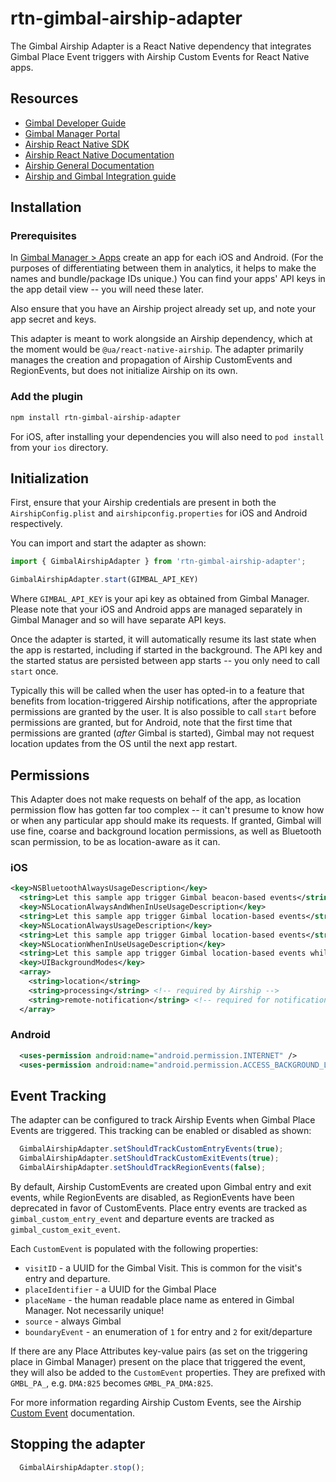 # rtn-gimbal-airship-adapter

The Gimbal Airship Adapter is a React Native dependency that integrates Gimbal Place Event triggers
with Airship Custom Events for React Native apps.

## Resources

- [Gimbal Developer Guide](https://gimbal.com/doc/android/v4/devguide.html)
- [Gimbal Manager Portal](https://manager.gimbal.com)
- [Airship React Native SDK](https://github.com/urbanairship/react-native-airship)
- [Airship React Native Documentation](https://docs.airship.com/platform/mobile/setup/sdk/react-native/)
- [Airship General Documentation](https://docs.airship.com/platform/)
- [Airship and Gimbal Integration guide](https://docs.airship.com/partners/gimbal/)

## Installation

### Prerequisites

In [Gimbal Manager > Apps](https://manager.gimbal.com/apps) create an app for each iOS and Android.
(For the purposes of differentiating between them in analytics, it helps to make the names and bundle/package IDs unique.)
You can find your apps' API keys in the app detail view -- you will need these later.

Also ensure that you have an Airship project already set up, and note your app secret and keys.

This adapter is meant to work alongside an Airship dependency, which at the moment would be `@ua/react-native-airship`.
The adapter primarily manages the creation and propagation of Airship CustomEvents and RegionEvents, but does not initialize Airship on its own.

### Add the plugin

```sh
npm install rtn-gimbal-airship-adapter
```

For iOS, after installing your dependencies you will also need to `pod install` from your `ios` directory.

## Initialization

First, ensure that your Airship credentials are present in both the `AirshipConfig.plist` and `airshipconfig.properties` for iOS and Android respectively.

You can import and start the adapter as shown:

```js
import { GimbalAirshipAdapter } from 'rtn-gimbal-airship-adapter';

GimbalAirshipAdapter.start(GIMBAL_API_KEY)
```

Where `GIMBAL_API_KEY` is your api key as obtained from Gimbal Manager. Please note that your iOS and Android apps are
managed separately in Gimbal Manager and so will have separate API keys.

Once the adapter is started, it will automatically resume its last state when the app is restarted, including if started in the background.
The API key and the started status are persisted between app starts -- you only need to call `start`  once.

Typically this will be called when the user has opted-in to a feature that benefits from location-triggered Airship notifications, after the appropriate permissions are granted by the user. It is also possible to call `start` before permissions are granted, but for Android, note that the first time that permissions are granted (*after* Gimbal is started), Gimbal may not request location updates from the OS until the next app restart.

## Permissions

This Adapter does not make requests on behalf of the app, as location permission flow has gotten far too complex -- it can't presume to know how or when any particular app should make its requests.
If granted, Gimbal will use fine, coarse and background location permissions, as well as Bluetooth scan permission, to be as location-aware as it can.

### iOS

```xml
<key>NSBluetoothAlwaysUsageDescription</key>
  <string>Let this sample app trigger Gimbal beacon-based events</string>
  <key>NSLocationAlwaysAndWhenInUseUsageDescription</key>
  <string>Let this sample app trigger Gimbal location-based events</string>
  <key>NSLocationAlwaysUsageDescription</key>
  <string>Let this sample app trigger Gimbal location-based events</string>
  <key>NSLocationWhenInUseUsageDescription</key>
  <string>Let this sample app trigger Gimbal location-based events while the app is in use</string>
  <key>UIBackgroundModes</key>
  <array>
    <string>location</string>
    <string>processing</string> <!-- required by Airship -->
    <string>remote-notification</string> <!-- required for notifications -->
  </array>
```

### Android

```xml
  <uses-permission android:name="android.permission.INTERNET" />
  <uses-permission android:name="android.permission.ACCESS_BACKGROUND_LOCATION" />
```

## Event Tracking

The adapter can be configured to track Airship Events when Gimbal Place Events are triggered. This tracking can be enabled or disabled as shown:

```js
  GimbalAirshipAdapter.setShouldTrackCustomEntryEvents(true);
  GimbalAirshipAdapter.setShouldTrackCustomExitEvents(true);
  GimbalAirshipAdapter.setShouldTrackRegionEvents(false);
```

By default, Airship CustomEvents are created upon Gimbal entry and exit events, while RegionEvents are disabled, as RegionEvents have been deprecated in favor of CustomEvents. Place entry events are tracked as `gimbal_custom_entry_event` and departure events are tracked as `gimbal_custom_exit_event`.

Each `CustomEvent` is populated with the following properties:

- `visitID` - a UUID for the Gimbal Visit. This is common for the visit's entry and departure.
- `placeIdentifier` - a UUID for the Gimbal Place
- `placeName` - the human readable place name as entered in Gimbal Manager. Not necessarily unique!
- `source` - always Gimbal
- `boundaryEvent` - an enumeration of `1` for entry and `2` for exit/departure

If there are any Place Attributes key-value pairs (as set on the triggering place in Gimbal Manager) present on the place that triggered the event, they will also be added to the `CustomEvent` properties.
They are prefixed with `GMBL_PA_`, e.g. `DMA:825` becomes `GMBL_PA_DMA:825`.

For more information regarding Airship Custom Events, see the Airship [Custom Event](https://docs.airship.com/guides/messaging/user-guide/data/custom-events/index.html) documentation.

## Stopping the adapter

```js
  GimbalAirshipAdapter.stop();
```
